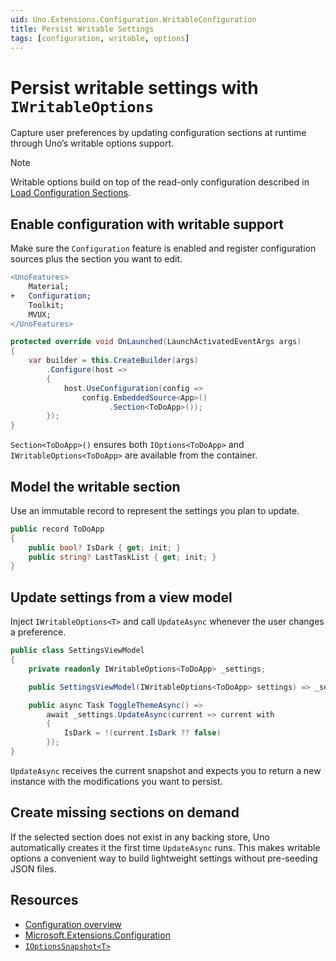 ```yaml
---
uid: Uno.Extensions.Configuration.WritableConfiguration
title: Persist Writable Settings
tags: [configuration, writable, options]
---
```

# Persist writable settings with `IWritableOptions`

Capture user preferences by updating configuration sections at runtime through Uno’s writable options support.

> [!NOTE]
> Writable options build on top of the read-only configuration described in [Load Configuration Sections](xref:Uno.Extensions.Configuration.HowToConfiguration).

## Enable configuration with writable support

Make sure the `Configuration` feature is enabled and register configuration sources plus the section you want to edit.

```diff
<UnoFeatures>
    Material;
+   Configuration;
    Toolkit;
    MVUX;
</UnoFeatures>
```

```csharp
protected override void OnLaunched(LaunchActivatedEventArgs args)
{
    var builder = this.CreateBuilder(args)
        .Configure(host =>
        {
            host.UseConfiguration(config =>
                config.EmbeddedSource<App>()
                      .Section<ToDoApp>());
        });
}
```

`Section<ToDoApp>()` ensures both `IOptions<ToDoApp>` and `IWritableOptions<ToDoApp>` are available from the container.

## Model the writable section

Use an immutable record to represent the settings you plan to update.

```csharp
public record ToDoApp
{
    public bool? IsDark { get; init; }
    public string? LastTaskList { get; init; }
}
```

## Update settings from a view model

Inject `IWritableOptions<T>` and call `UpdateAsync` whenever the user changes a preference.

```csharp
public class SettingsViewModel
{
    private readonly IWritableOptions<ToDoApp> _settings;

    public SettingsViewModel(IWritableOptions<ToDoApp> settings) => _settings = settings;

    public async Task ToggleThemeAsync() =>
        await _settings.UpdateAsync(current => current with
        {
            IsDark = !(current.IsDark ?? false)
        });
}
```

`UpdateAsync` receives the current snapshot and expects you to return a new instance with the modifications you want to persist.

## Create missing sections on demand

If the selected section does not exist in any backing store, Uno automatically creates it the first time `UpdateAsync` runs. This makes writable options a convenient way to build lightweight settings without pre-seeding JSON files.

## Resources

- [Configuration overview](xref:Uno.Extensions.Configuration.Overview)
- [Microsoft.Extensions.Configuration](https://learn.microsoft.com/dotnet/api/microsoft.extensions.configuration)
- [`IOptionsSnapshot<T>`](https://learn.microsoft.com/dotnet/api/microsoft.extensions.options.ioptionssnapshot-1)
